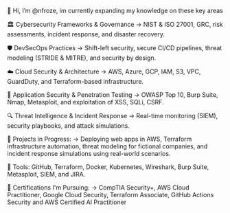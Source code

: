 👋 Hi, I’m @nfroze, im currently expanding my knowledge on these key areas

🏛 Cybersecurity Frameworks & Governance
 → NIST & ISO 27001, GRC, risk assessments, incident response, and disaster recovery.

🛡 DevSecOps Practices
 → Shift-left security, secure CI/CD pipelines, threat modeling (STRIDE & MITRE), and security by design.

☁️ Cloud Security & Architecture
 → AWS, Azure, GCP, IAM, S3, VPC, GuardDuty, and Terraform-based infrastructure.

🐞 Application Security & Penetration Testing
 → OWASP Top 10, Burp Suite, Nmap, Metasploit, and exploitation of XSS, SQLi, CSRF.

🔍 Threat Intelligence & Incident Response
 → Real-time monitoring (SIEM), security playbooks, and attack simulations.

🧪 Projects in Progress: → Deploying web apps in AWS, Terraform infrastructure automation, threat modeling for fictional companies, and incident response simulations using real-world scenarios.

🧰 Tools: GitHub, Terraform, Docker, Kubernetes, Wireshark, Burp Suite, Metasploit, SIEM, and JIRA.

📜 Certifications I'm Pursuing: → CompTIA Security+, AWS Cloud Practitioner, Google Cloud Security, Terraform Associate, GitHub Actions Security and AWS Certified AI Practitioner
